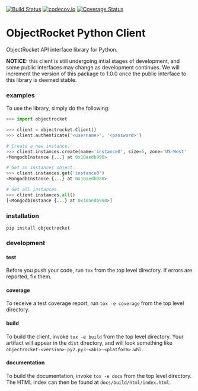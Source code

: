 [![Build Status](https://travis-ci.org/objectrocket/python-client.svg)](https://travis-ci.org/objectrocket/python-client)
[![codecov.io](http://codecov.io/github/objectrocket/python-client/coverage.svg?branch=master)](http://codecov.io/github/objectrocket/python-client?branch=master)
[![Coverage Status](https://coveralls.io/repos/objectrocket/python-client/badge.svg?branch=master&service=github)](https://coveralls.io/github/objectrocket/python-client?branch=master)

ObjectRocket Python Client
==========================
ObjectRocket API interface library for Python.

**NOTICE:** this client is still undergoing intial stages of development, and some public interfaces may change as development continues. We will increment the version of this package to 1.0.0 once the public interface to this library is deemed stable.


### examples
To use the library, simply do the following:


```python
>>> import objectrocket

>>> client = objectrocket.Client()
>>> client.authenticate('<username>', '<password>')

# Create a new instance.
>>> client.instances.create(name='instance0', size=5, zone='US-West'
<MongodbInstance {...} at 0x10aedb990>

# Get an instances object.
>>> client.instances.get('instance0')
<MongodbInstance {...} at 0x10aedb980>

# Get all instances.
>>> client.instances.all()
[<MongodbInstance {...} at 0x10aedb980>]
```


### installation

    pip install objectrocket


### development
#### test
Before you push your code, run `tox` from the top level directory. If errors
are reported, fix them.

#### coverage
To receive a test coverage report, run `tox -e coverage` from the top level directory.

#### build
To build the client, invoke `tox -e build` from the top level directory.
Your artifact will appear in the `dist` directory, and will look
something like `objectrocket-<version>-py2.py3-<abi>-<platform>.whl`.

#### documentation
To build the documentation, invoke `tox -e docs` from the top level directory.
The HTML index can then be found at `docs/build/html/index.html`.
